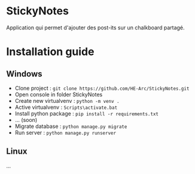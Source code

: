 # StickyNotes
Application qui permet d'ajouter des post-its sur un chalkboard partagé.

# Installation guide
## Windows
- Clone project : `git clone https://github.com/HE-Arc/StickyNotes.git`
- Open console in folder StickyNotes
- Create new virtualvenv : `python -m venv .`
- Active virtualvenv : `Scripts\activate.bat`
- Install python package : `pip install -r requirements.txt`
- ... (soon)
- Migrate database : `python manage.py migrate`
- Run server : `python manage.py runserver`

## Linux
...
